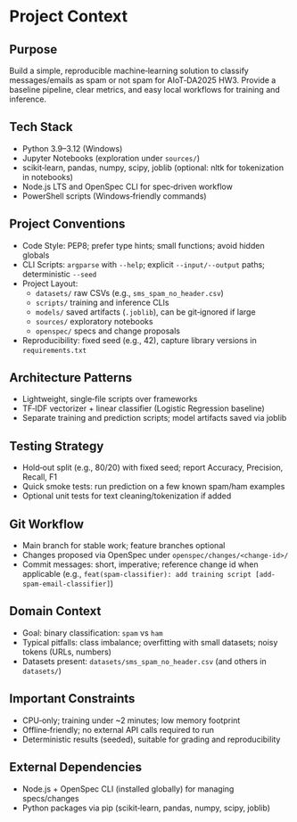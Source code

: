 ﻿# Project Context

## Purpose
Build a simple, reproducible machine‑learning solution to classify messages/emails as spam or not spam for AIoT‑DA2025 HW3. Provide a baseline pipeline, clear metrics, and easy local workflows for training and inference.

## Tech Stack
- Python 3.9–3.12 (Windows)
- Jupyter Notebooks (exploration under `sources/`)
- scikit‑learn, pandas, numpy, scipy, joblib (optional: nltk for tokenization in notebooks)
- Node.js LTS and OpenSpec CLI for spec‑driven workflow
- PowerShell scripts (Windows‑friendly commands)

## Project Conventions
- Code Style: PEP8; prefer type hints; small functions; avoid hidden globals
- CLI Scripts: `argparse` with `--help`; explicit `--input/--output` paths; deterministic `--seed`
- Project Layout:
  - `datasets/` raw CSVs (e.g., `sms_spam_no_header.csv`)
  - `scripts/` training and inference CLIs
  - `models/` saved artifacts (`.joblib`), can be git‑ignored if large
  - `sources/` exploratory notebooks
  - `openspec/` specs and change proposals
- Reproducibility: fixed seed (e.g., 42), capture library versions in `requirements.txt`

## Architecture Patterns
- Lightweight, single‑file scripts over frameworks
- TF‑IDF vectorizer + linear classifier (Logistic Regression baseline)
- Separate training and prediction scripts; model artifacts saved via joblib

## Testing Strategy
- Hold‑out split (e.g., 80/20) with fixed seed; report Accuracy, Precision, Recall, F1
- Quick smoke tests: run prediction on a few known spam/ham examples
- Optional unit tests for text cleaning/tokenization if added

## Git Workflow
- Main branch for stable work; feature branches optional
- Changes proposed via OpenSpec under `openspec/changes/<change-id>/`
- Commit messages: short, imperative; reference change id when applicable (e.g., `feat(spam-classifier): add training script [add-spam-email-classifier]`)

## Domain Context
- Goal: binary classification: `spam` vs `ham`
- Typical pitfalls: class imbalance; overfitting with small datasets; noisy tokens (URLs, numbers)
- Datasets present: `datasets/sms_spam_no_header.csv` (and others in `datasets/`)

## Important Constraints
- CPU‑only; training under ~2 minutes; low memory footprint
- Offline‑friendly; no external API calls required to run
- Deterministic results (seeded), suitable for grading and reproducibility

## External Dependencies
- Node.js + OpenSpec CLI (installed globally) for managing specs/changes
- Python packages via pip (scikit‑learn, pandas, numpy, scipy, joblib)
